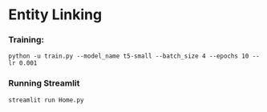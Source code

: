 # Entity Linking

### Training:

```
python -u train.py --model_name t5-small --batch_size 4 --epochs 10 --lr 0.001
```

### Running Streamlit

```
streamlit run Home.py
```
